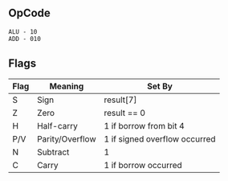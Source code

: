 ## OpCode

```
ALU - 10
ADD - 010
```

## Flags

| Flag | Meaning         | Set By                        |
|------|-----------------|-------------------------------|
| S    | Sign            | result[7]                     |
| Z    | Zero            | result == 0                   |
| H    | Half-carry      | 1 if borrow from bit 4        |
| P/V  | Parity/Overflow | 1 if signed overflow occurred |
| N    | Subtract        | 1                             |
| C    | Carry           | 1 if borrow occurred          |